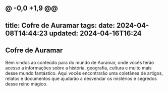 @ -0,0 +1,9 @@
---
title: Cofre de Auramar
tags:
date: 2024-04-08T14:44:23
updated: 2024-04-16T16:24
---

## Cofre de Auramar
Bem vindos ao conteúdo para do mundo de Auramar, onde vocês terão acesso a informações sobre a história, geografia, cultura e muito mais desse mundo fantástico. Aqui vocês encontrarão uma coletânea de artigos, relatos e documentos que ajudarão a desvendar os mistérios e segredos desse reino mágico.